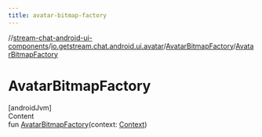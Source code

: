 ```yaml
---
title: avatar-bitmap-factory
---
```

//[stream-chat-android-ui-components](../../../index.md)/[io.getstream.chat.android.ui.avatar](../index.md)/[AvatarBitmapFactory](index.md)/[AvatarBitmapFactory](AvatarBitmapFactory.md)



# AvatarBitmapFactory  
[androidJvm]  
Content  
fun [AvatarBitmapFactory](AvatarBitmapFactory.md)(context: [Context](https://developer.android.com/reference/kotlin/android/content/Context.html))  



